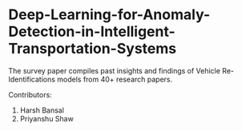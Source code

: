 # Deep-Learning-for-Anomaly-Detection-in-Intelligent-Transportation-Systems

The survey paper compiles past insights and findings of Vehicle Re-Identifications models from 40+ research papers.

Contributors:
1) Harsh Bansal <br>
2) Priyanshu Shaw
